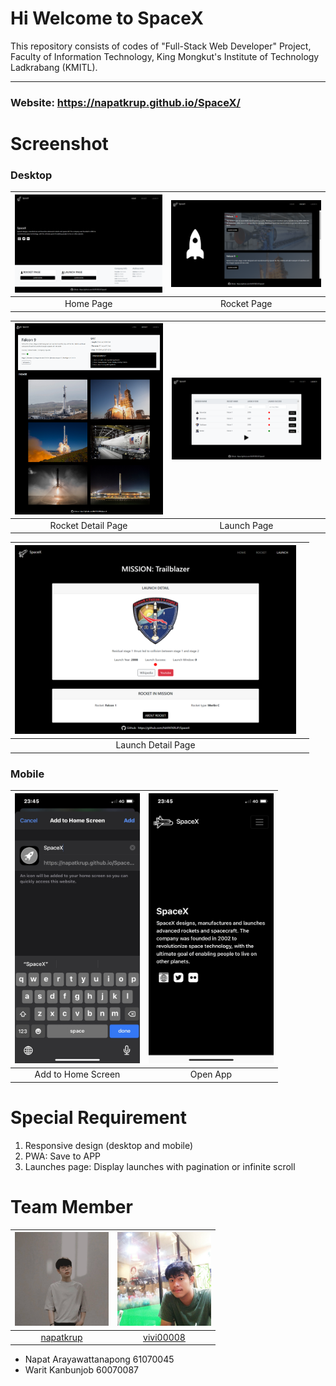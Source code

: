 # Hi Welcome to SpaceX
This repository consists of codes of "Full-Stack Web Developer" Project, Faculty of Information Technology, King Mongkut's Institute of Technology Ladkrabang (KMITL).
______
### Website: https://napatkrup.github.io/SpaceX/

# Screenshot
### Desktop
|<img src="https://github.com/NAPATKRUP/SpaceX/blob/main/README/home.png" width="450px"/>|<img src="https://github.com/NAPATKRUP/SpaceX/blob/main/README/rocket.png" width="450px"/>|
|:-----:|:-----:|
|Home Page|Rocket Page|

|<img src="https://github.com/NAPATKRUP/SpaceX/blob/main/README/rocketDetail.png" width="450px"/>|<img src="https://github.com/NAPATKRUP/SpaceX/blob/main/README/launch.png" width="450px"/>|
|:-----:|:-----:|
|Rocket Detail Page|Launch Page|

|<img src="https://github.com/NAPATKRUP/SpaceX/blob/main/README/launchDetail.png" width="450px"/>||
|:-----:|:-----:|
|Launch Detail Page||

### Mobile
|<img src="https://github.com/NAPATKRUP/SpaceX/blob/main/README/mobile_1.jpg" width="200px"/>|<img src="https://github.com/NAPATKRUP/SpaceX/blob/main/README/mobile_2.jpg" width="200px"/>|
|:-----:|:-----:|
|Add to Home Screen|Open App|

# Special Requirement
1. Responsive design (desktop and mobile)
2. PWA: Save to APP
3. Launches page: Display launches with pagination or infinite scroll

# Team Member
|<img src="https://github.com/NAPATKRUP/SpaceX/blob/main/README/pic_napat.jpg" width="150px" height="150px">|<img src="https://github.com/NAPATKRUP/SpaceX/blob/main/README/pic_vivi.jpg" width="150px" height="150px">
|:-----:|:-----:|
|[napatkrup](https://github.com/NAPATKRUP)|[vivi00008](https://github.com/vivi00008)|

- Napat Arayawattanapong 61070045
- Warit Kanbunjob 60070087
